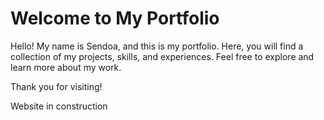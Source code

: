 # Welcome to My Portfolio

Hello! My name is Sendoa, and this is my portfolio. Here, you will find a collection of my projects, skills, and experiences. Feel free to explore and learn more about my work.

Thank you for visiting!

Website in construction